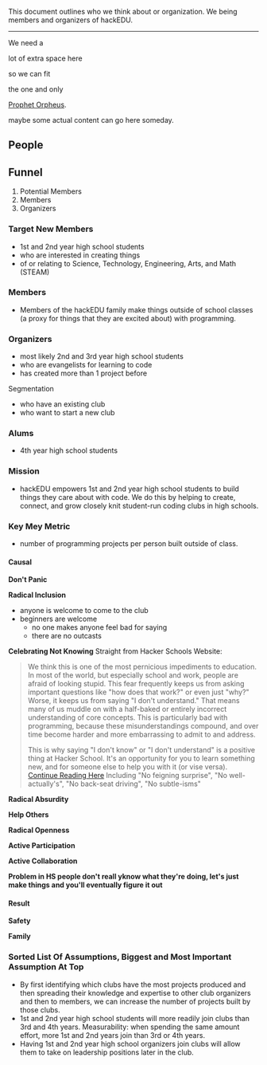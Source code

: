 This document outlines who we think about or organization. We being members and
organizers of hackEDU.

---

We need a

lot of extra space here

so we can fit

the one and only

[Prophet Orpheus](https://github.com/hackedu/dinosaurs).

maybe some actual content can go here someday.

## People

## Funnel

1. Potential Members
2. Members
3. Organizers

### Target New Members

* 1st and 2nd year high school students
* who are interested in creating things
* of or relating to Science, Technology, Engineering, Arts, and Math (STEAM)

### Members

* Members of the hackEDU family make things outside of school classes (a proxy
  for things that they are excited about) with programming.

### Organizers

* most likely 2nd and 3rd year high school students 
* who are evangelists for learning to code
* has created more than 1 project before

Segmentation

* who have an existing club
* who want to start a new club

### Alums

* 4th year high school students

### Mission

* hackEDU empowers 1st and 2nd year high school students to build things they
  care about with code. We do this by helping to create, connect, and grow
  closely knit student-run coding clubs in high schools.

### Key Mey Metric

* number of programming projects per person built outside of class.

#### Causal

**Don't Panic**

**Radical Inclusion**
* anyone is welcome to come to the club
* beginners are welcome
	* no one makes anyone feel bad for saying
	* there are no outcasts 	
	
**Celebrating Not Knowing**
Straight from Hacker Schools Website:

> We think this is one of the most pernicious impediments to education. In most
> of the world, but especially school and work, people are afraid of looking
> stupid. This fear frequently keeps us from asking important questions like
> "how does that work?" or even just "why?" Worse, it keeps us from saying "I
> don't understand." That means many of us muddle on with a half-baked or
> entirely incorrect understanding of core concepts. This is particularly bad
> with programming, because these misunderstandings compound, and over time
> become harder and more embarrassing to admit to and address.
> 
> This is why saying "I don't know" or "I don't understand" is a positive thing
> at Hacker School. It's an opportunity for you to learn something new, and for
> someone else to help you with it (or vise versa).
> [Continue Reading
> Here](https://www.hackerschool.com/manual#sub-sec-social-rules) Including "No
> feigning surprise", "No well-actually's", "No back-seat driving", "No
> subtle-isms"


**Radical Absurdity**

**Help Others**

**Radical Openness**

**Active Participation**

**Active Collaboration**

**Problem in HS people don't reall yknow what they're doing, let's just make
things and you'll eventually figure it out**

#### Result

**Safety**

**Family**

### Sorted List Of Assumptions, Biggest and Most Important Assumption At Top

* By first identifying which clubs have the most projects produced and then
  spreading their knowledge and expertise to other club organizers and then to
  members, we can increase the number of projects built by those clubs.
* 1st and 2nd year high school students will more readily join clubs than 3rd
  and 4th years. Measurability: when spending the same amount effort, more 1st
  and 2nd years join than 3rd or 4th years.
* Having 1st and 2nd year high school organizers join clubs will allow them to
  take on leadership positions later in the club. 